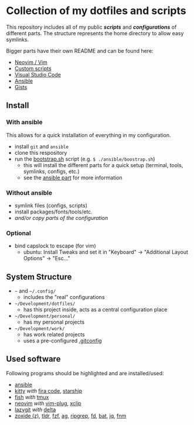 # Collection of my dotfiles and scripts

This repository includes all of my public _**scripts**_ and _**configurations**_ of different parts.
The structure represents the home directory to allow easy symlinks.

Bigger parts have their own README and can be found here:
- [Neovim / Vim](./.config/nvim)
- [Custom scripts](./custom-scripts)
- [Visual Studio Code](./.config/Code/User)
- [Ansible](./ansible)
- [Gists](https://gist.github.com/eckon)


## Install

### With ansible

This allows for a quick installation of everything in my configuration.
- install `git` and `ansible`
- clone this respository
- run the [bootstrap.sh](./ansible/bootstrap.sh) script (e.g. `$ ./ansible/boostrap.sh`)
  - this will install the different parts for a quick setup (terminal, tools, symlinks, configs, etc.)
  - see the [ansible part](./ansible) for more information


### Without ansible

- symlink files (configs, scripts)
- install packages/fonts/tools/etc.
- _and/or copy parts of the configuration_


### Optional

- bind capslock to escape (for vim)
  - ubuntu: Install Tweaks and set it in "Keyboard" -> "Additional Layout Options" -> "Esc..."


## System Structure

- `~` and `~/.config/`
  - includes the "real" configurations
- `~/Development/dotfiles/`
  - has this project inside, acts as a central configuration place
- `~/Development/personal/`
  - has my personal projects
- `~/Development/work/`
  - has work related projects
  - uses a pre-configured [.gitconfig](./.config/git/work)


## Used software

Following programs should be highlighted and are installed/used:
- [ansible](https://github.com/ansible/ansible)
- [kitty](https://github.com/kovidgoyal/kitty) _with_ [fira code](https://github.com/tonsky/FiraCode), [starship](https://github.com/starship/starship)
- [fish](https://github.com/fish-shell/fish-shell) _with_ [tmux](https://github.com/tmux/tmux)
- [neovim](https://github.com/neovim/neovim) _with_ [vim-plug](https://github.com/junegunn/vim-plug), [xclip](https://wiki.ubuntuusers.de/xclip/)
- [lazygit](https://github.com/jesseduffield/lazygit) _with_ [delta](https://github.com/dandavison/delta)
- [zoxide (z)](https://github.com/ajeetdsouza/zoxide), [tldr](https://github.com/tldr-pages/tldr), [fzf](https://github.com/junegunn/fzf), [ag](https://github.com/ggreer/the_silver_searcher), [ripgrep](https://github.com/BurntSushi/ripgrep), [fd](https://github.com/sharkdp/fd), [bat](https://github.com/sharkdp/bat), [jq](https://github.com/stedolan/jq), [fnm](https://github.com/Schniz/fnm)
